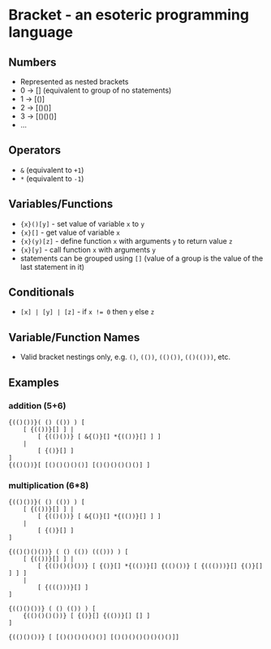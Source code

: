 # Bracket - an esoteric programming language 

## Numbers 
- Represented as nested brackets
- 0 -> [] (equivalent to group of no statements)
- 1 -> [()]
- 2 -> [()()]
- 3 -> [()()()]
- ...

## Operators
- `&` (equivalent to `+1`)
- `*` (equivalent to `-1`)

## Variables/Functions
- `{x}()[y]` - set value of variable `x` to `y`
- `{x}[]` - get value of variable `x`
- `{x}(y)[z]` - define function `x` with arguments `y` to return value `z`
- `{x}[y]` - call function `x` with arguments `y`
- statements can be grouped using `[]` (value of a group is the value of the last statement in it)

## Conditionals
- `[x] | [y] | [z]` - if `x != 0` then `y` else `z`

## Variable/Function Names
- Valid bracket nestings only, e.g. `()`, `(())`, `(()())`, `(()(()))`, etc.

## Examples 
### addition (5+6)
```
{(()())}( () (()) ) [
    [ {(())}[] ] | 
        [ {(()())} [ &{()}[] *{(())}[] ] ]
    |
        [ {()}[] ]
]
{(()())}[ [()()()()()] [()()()()()()] ]
```

### multiplication (6*8)
```
{(()())}( () (()) ) [
    [ {(())}[] ] | 
        [ {(()())} [ &{()}[] *{(())}[] ] ]
    |
        [ {()}[] ]
]

{(()()()())} ( () (()) ((())) ) [
    [ {(())}[] ] |
        [ {(()()()())} [ {()}[] *{(())}[] {(()())} [ {((()))}[] {()}[] ] ] ]
    |
        [ {((()))}[] ]
]

{(()()())} ( () (()) ) [
    {(()()()())} [ {()}[] {(())}[] [] ]
]

{(()()())} [ [()()()()()()] [()()()()()()()()]]
```